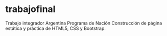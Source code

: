 # trabajofinal
Trabajo integrador Argentina Programa de Nación 
Construcción de página estática y práctica de HTML5, CSS y Bootstrap.
